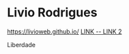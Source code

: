 # Livio Rodrigues
 https://livioweb.github.io/
<a href="index.html"> LINK </a>
<a href="index.html"> -- LINK 2 </a>

<p> Liberdade </p>
